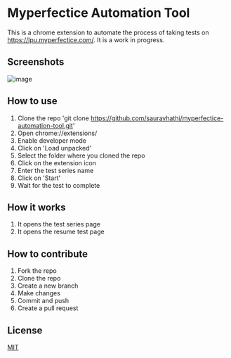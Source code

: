 # Myperfectice Automation Tool

This is a chrome extension to automate the process of taking tests on https://lpu.myperfectice.com/. It is a work in progress.

## Screenshots

![image](https://user-images.githubusercontent.com/61316762/207877863-fbf8f8fb-1ede-45b7-8a61-7ce440fe7c1e.png)

## How to use

1. Clone the repo 'git clone https://github.com/sauravhathi/myperfectice-automation-tool.git'
2. Open chrome://extensions/
3. Enable developer mode
4. Click on 'Load unpacked'
5. Select the folder where you cloned the repo
6. Click on the extension icon
7. Enter the test series name
8. Click on 'Start'
9. Wait for the test to complete

## How it works

1. It opens the test series page
2. It opens the resume test page

## How to contribute

1. Fork the repo
2. Clone the repo
3. Create a new branch
4. Make changes
5. Commit and push
6. Create a pull request

## License

[MIT](https://github.com/sauravhathi/myperfectice-automation-tool/blob/master/LICENCE)
